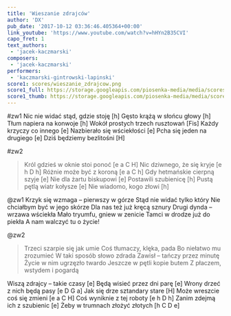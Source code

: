 ```yaml
---
title: 'Wieszanie zdrajców'
author: 'DX'
pub_date: '2017-10-12 03:36:46.405364+00:00'
link_youtube: 'https://www.youtube.com/watch?v=hHYn2B35CVI'
capo_fret: 1
text_authors:
 - 'jacek-kaczmarski'
composers:
 - 'jacek-kaczmarski'
performers:
 - 'kaczmarski-gintrowski-lapinski'
score1: scores/wieszanie_zdrajcow.png
score1_full: https://storage.googleapis.com/piosenka-media/media/scores/wieszanie_zdrajcow.png
score1_thumb: https://storage.googleapis.com/piosenka-media/media/scores/wieszanie_zdrajcow.png.180x0_q85_upscale.png
---
```


#zw1
Nic nie widać stąd, gdzie stoję [h]
Gęsto krążą w słońcu głowy [h]
Tłum napiera na konwoje [h]
Wokół prostych trzech rusztowań [Fis]
Każdy krzyczy co innego	[e]
Nazbierało się wściekłości [e]
Pcha się jeden na drugiego [e]
Dziś będziemy bezlitośni [H]

#zw2
>Król gdzieś w oknie stoi ponoć [e a C H]
>Nic dziwnego, że się kryje [e h D h]
>Różnie może być z koroną [e a C h]
>Gdy hetmańskie cierpną szyje [e]
>Nie dla żartu biskupowi [e]
>Postawili szubienicę [h]
>Pustą pętlą wiatr kołysze [e]
>Nie wiadomo, kogo złowi [h]

@zw1
Krzyk się wzmaga – pierwszy w górze
Stąd nie widać tylko który
Nie chciałbym być w jego skórze
Dla nas też już kręcą sznury
Drugi dynda – wrzawa wściekła
Mało tryumfu, gniew w zenicie
Tamci w drodze już do piekła
A nam walczyć tu o życie!

@zw2
>Trzeci szarpie się jak umie
>Coś tłumaczy, klęka, pada
>Bo niełatwo mu zrozumieć
>W taki sposób słowo zdrada
>Zawisł – tańczy przez minutę
>Życie w nim ugrzęzło twardo
>Jeszcze w pętli kopie butem
>Z płaczem, wstydem i pogardą

Wiszą zdrajcy – takie czasy [e]
Będą wisieć przez dni parę [e]
Wrony drzeć z nich będą pasy [e D G a]
Jak się drze sztandary stare [H]
Może wreszcie coś się zmieni [e a C H]
Coś wyniknie z tej roboty [e h D h]
Zanim zdejmą ich z szubienic [e]
Żeby w trumnach złożyć złotych [h C D e]